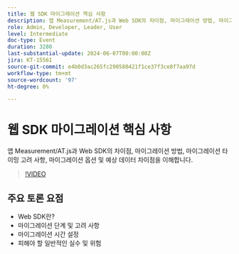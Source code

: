 ```yaml
---
title: 웹 SDK 마이그레이션 핵심 사항
description: 앱 Measurement/AT.js과 Web SDK의 차이점, 마이그레이션 방법, 마이그레이션 타이밍 고려 사항, 마이그레이션 옵션 및 예상 데이터 차이점을 이해합니다.주요 논의 사항 - Web SDK란 무엇입니까? 마이그레이션 단계 및 고려 사항 마이그레이션 시기 일반적인 실수 및 위험 방지
role: Admin, Developer, Leader, User
level: Intermediate
doc-type: Event
duration: 3280
last-substantial-update: 2024-06-07T00:00:00Z
jira: KT-15561
source-git-commit: e4b0d3ac265fc290580421f1ce37f3ce8f7aa97d
workflow-type: tm+mt
source-wordcount: '97'
ht-degree: 0%

---
```



# 웹 SDK 마이그레이션 핵심 사항

앱 Measurement/AT.js과 Web SDK의 차이점, 마이그레이션 방법, 마이그레이션 타이밍 고려 사항, 마이그레이션 옵션 및 예상 데이터 차이점을 이해합니다.

>[!VIDEO](https://video.tv.adobe.com/v/3429291/?learn=on)

## 주요 토론 요점

* Web SDK란?
* 마이그레이션 단계 및 고려 사항
* 마이그레이션 시간 설정
* 피해야 할 일반적인 실수 및 위험

